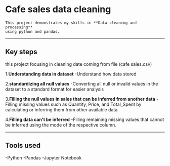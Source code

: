 # Cafe sales data cleaning 
    This project demonstrates my skills in **Data cleaning and processing**
    using python and pandas.
    
---
## Key steps
this project focusing in cleaning date coming from file (cafe sales.csv)

1.**Understanding data in dataset**
    -Understand how data stored

2.**standardizing all null values**
   -Converting all null or invalid values in the dataset to a standard format for easier analysis

3.**Filling the null values in sales that can be inferred from another data**
    -Filling missing values such as Quantity, Price, and Total_Spent by calculating or inferring them from other available data.

4.**Filling data can't be inferred**
    -Filling remaining missing values that cannot be inferred using the mode of the respective column.

---

## Tools used
-Python 
-Pandas
-Jupyter Notebook
